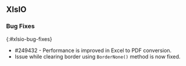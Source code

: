 ## XlsIO

### Bug Fixes
{:#xlsio-bug-fixes}

* \#249432 - Performance is improved in Excel to PDF conversion.
* Issue while clearing border using `BorderNone()` method is now fixed.
